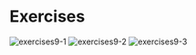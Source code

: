 # Exercises
![exercises9-1](https://user-images.githubusercontent.com/70604577/160038997-ed03dd0e-fcd7-4896-abe7-223eba485b21.png)
![exercises9-2](https://user-images.githubusercontent.com/70604577/160039006-2b004fce-e1b2-4909-ab97-a374a9bd8598.png)
![exercises9-3](https://user-images.githubusercontent.com/70604577/160039012-668a59ca-901c-4fcd-ba7f-aaa299df817c.png)
